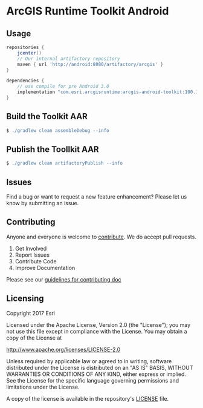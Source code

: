 # ArcGIS Runtime Toolkit Android

## Usage

```groovy
repositories {
    jcenter()
    // Our internal artifactory repository
    maven { url 'http://android:8080/artifactory/arcgis' }
}

dependencies {
    // use compile for pre Android 3.0
    implementation "com.esri.arcgisruntime:arcgis-android-toolkit:100.1.0-SNAPSHOT"
}
```

## Build the Toolkit AAR

```groovy
$ ./gradlew clean assembleDebug --info
```

## Publish the Toollkit AAR

```groovy
$ ./gradlew clean artifactoryPublish --info
```

## Issues
Find a bug or want to request a new feature enhancement?  Please let us know by submitting an issue.

## Contributing
Anyone and everyone is welcome to [contribute](.github/CONTRIBUTING.md). We do accept pull requests.

1. Get Involved
2. Report Issues
3. Contribute Code
4. Improve Documentation

Please see our [guidelines for contributing doc](https://github.com/Esri/contributing/blob/master/README.md)

## Licensing
Copyright 2017 Esri

Licensed under the Apache License, Version 2.0 (the "License"); you may not use this file except in compliance with the License. You may obtain a copy of the License at

http://www.apache.org/licenses/LICENSE-2.0

Unless required by applicable law or agreed to in writing, software distributed under the License is distributed on an "AS IS" BASIS, WITHOUT WARRANTIES OR CONDITIONS OF ANY KIND, either express or implied. See the License for the specific language governing permissions and limitations under the License.

A copy of the license is available in the repository's [LICENSE](LICENSE) file.
